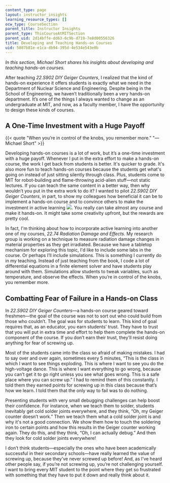 ```yaml
---
content_type: page
layout: instructor_insights
learning_resource_types: []
ocw_type: CourseSection
parent_title: Instructor Insights
parent_type: ThisCourseAtMITSection
parent_uid: 2d14bffe-dd63-6c9b-d719-7e8d00556326
title: Developing and Teaching Hands-on Courses
uid: 5087b81e-e1ca-db94-395d-4e534e543e0b
---
```


_In this section, Michael Short shares his insights about developing and teaching hands-on courses._

After teaching _22.S902 DIY Geiger Counters_, I realized that the kind of hands-on experience it offers students is exactly what we need in the Department of Nuclear Science and Engineering. Despite being in the School of Engineering, we haven’t traditionally been a very hands-on department. It’s one of the things I always wanted to change as an undergraduate at MIT, and now, as a faculty member, I have the opportunity to design these kinds of courses.

A One-Time Investment with a Huge Payoff
----------------------------------------

{{< quote "When you’re in control of the knobs, you remember more." "—Michael Short" >}}

Developing hands-on courses is a lot of work, but it’s a one-time investment with a huge payoff. Whenever I put in the extra effort to make a hands-on course, the work I get back from students is better. It's quicker to grade. It's also more fun to teach hands-on courses because the students get what's going on instead of just sitting silently through class. Plus, students come to MIT for robot-building and flame-throwing acid-alien stuff—not static lectures. If you can teach the same content in a better way, then why wouldn’t you put in the extra work to do it? I wanted to pilot _22.S902 DIY Geiger Counters_, in part, to show my colleagues how beneficial it can be to implement a hands-on course and to convince others to make the investment in active learning ![](/images/educator/icon-question-active.png). You really can take almost any course and make it hands-on. It might take some creativity upfront, but the rewards are pretty cool.

In fact, I'm thinking about how to incorporate active learning into another one of my courses, _22.74 Radiation Damage and Effects_. My research group is working on a technique to measure radiation damage changes in material properties as they get irradiated. Because we have a tabletop mechanism for exploring this topic, I'd like to include some labs in the course. Or perhaps I’ll include simulations. This is something I currently do in my teaching. Instead of just teaching from the book, I code a lot of differential equations in a finite element solver and have students play around with them. Simulations allow students to tweak variables, such as temperature, and observe the effects. When you’re in control of the knobs, you remember more.

Combatting Fear of Failure in a Hands-on Class
----------------------------------------------

In _22.S902 DIY Geiger Counters_—a hands-on course geared toward freshmen—the goal of the course was not to sort out who could build from those who couldn’t. The goal was for students to learn. This kind of goal requires that, as an educator, you earn students’ trust. They have to trust that you will put in extra time and effort to help them complete the hands-on component of the course. If you don’t earn their trust, they’ll resist doing anything for fear of screwing up.

Most of the students came into the class so afraid of making mistakes. I had to say over and over again, sometimes every 5 minutes, “This is the class in which I want to see things exploding. This is where I want to see you do the high-voltage dance. This is where I want everything to go wrong, because you can’t get it to go right unless you see what goes wrong. This is a safe place where you can screw up.” I had to remind them of this constantly. I told them they earned points for screwing up in this class because that’s how we learn. I told them that the only way to fail was to do nothing.

Presenting students with very small debugging challenges can help boost their confidence. For instance, when we teach them to solder, students inevitably get cold solder joints everywhere, and they think, “Oh, my Geiger counter doesn’t work.” Then we teach them what a cold solder joint is and why it's not a good connection. We show them how to touch the soldering iron to certain points and how this results in the Geiger counter working again. They do this, and they think, “Oh, I can actually debug.” And then they look for cold solder joints everywhere!

I don’t think students—especially the ones who have been academically successful in their secondary schools—have really learned the value of screwing up, because they’ve never screwed up before! And, as I’ve heard other people say, if you’re not screwing up, you’re not challenging yourself. I want to bring every MIT student to the point where they get so frustrated with something that they have to put it down and really think about it.